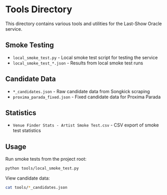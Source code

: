 # Tools Directory

This directory contains various tools and utilities for the Last-Show Oracle service.

## Smoke Testing
- `local_smoke_test.py` - Local smoke test script for testing the service
- `local_smoke_test_*.json` - Results from local smoke test runs

## Candidate Data
- `*_candidates.json` - Raw candidate data from Songkick scraping
- `proxima_parada_fixed.json` - Fixed candidate data for Proxima Parada

## Statistics
- `Venue Finder Stats - Artist Smoke Test.csv` - CSV export of smoke test statistics

## Usage
Run smoke tests from the project root:
```bash
python tools/local_smoke_test.py
```

View candidate data:
```bash
cat tools/*_candidates.json
```
